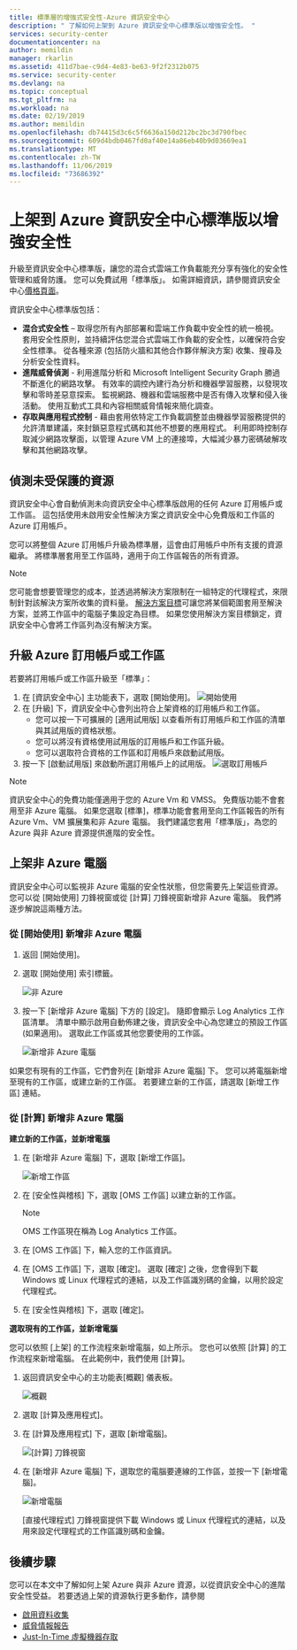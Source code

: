 ```yaml
---
title: 標準層的增強式安全性-Azure 資訊安全中心
description: " 了解如何上架到 Azure 資訊安全中心標準版以增強安全性。 "
services: security-center
documentationcenter: na
author: memildin
manager: rkarlin
ms.assetid: 411d7bae-c9d4-4e83-be63-9f2f2312b075
ms.service: security-center
ms.devlang: na
ms.topic: conceptual
ms.tgt_pltfrm: na
ms.workload: na
ms.date: 02/19/2019
ms.author: memildin
ms.openlocfilehash: db74415d3c6c5f6636a150d212bc2bc3d790fbec
ms.sourcegitcommit: 609d4bdb0467fd0af40e14a86eb40b9d03669ea1
ms.translationtype: MT
ms.contentlocale: zh-TW
ms.lasthandoff: 11/06/2019
ms.locfileid: "73686392"
---
```

# <a name="onboarding-to-azure-security-center-standard-for-enhanced-security"></a>上架到 Azure 資訊安全中心標準版以增強安全性
升級至資訊安全中心標準版，讓您的混合式雲端工作負載能充分享有強化的安全性管理和威脅防護。 您可以免費試用「標準版」。 如需詳細資訊，請參閱資訊安全中心[價格頁面](https://azure.microsoft.com/pricing/details/security-center/)。

資訊安全中心標準版包括：

- **混合式安全性** – 取得您所有內部部署和雲端工作負載中安全性的統一檢視。 套用安全性原則，並持續評估您混合式雲端工作負載的安全性，以確保符合安全性標準。 從各種來源 (包括防火牆和其他合作夥伴解決方案) 收集、搜尋及分析安全性資料。
- **進階威脅偵測** - 利用進階分析和 Microsoft Intelligent Security Graph 勝過不斷進化的網路攻擊。 有效率的調控內建行為分析和機器學習服務，以發現攻擊和零時差惡意探索。 監視網路、機器和雲端服務中是否有傳入攻擊和侵入後活動。 使用互動式工具和內容相關威脅情報來簡化調查。
- **存取與應用程式控制** - 藉由套用依特定工作負載調整並由機器學習服務提供的允許清單建議，來封鎖惡意程式碼和其他不想要的應用程式。 利用即時控制存取減少網路攻擊面，以管理 Azure VM 上的連接埠，大幅減少暴力密碼破解攻擊和其他網路攻擊。

## <a name="detecting-unprotected-resources"></a>偵測未受保護的資源
資訊安全中心會自動偵測未向資訊安全中心標準版啟用的任何 Azure 訂用帳戶或工作區。 這包括使用未啟用安全性解決方案之資訊安全中心免費版和工作區的 Azure 訂用帳戶。

您可以將整個 Azure 訂用帳戶升級為標準層，這會由訂用帳戶中所有支援的資源繼承。 將標準層套用至工作區時，適用于向工作區報告的所有資源。

> [!NOTE]
> 您可能會想要管理您的成本，並透過將解決方案限制在一組特定的代理程式，來限制針對該解決方案所收集的資料量。 [解決方案目標](../operations-management-suite/operations-management-suite-solution-targeting.md)可讓您將某個範圍套用至解決方案，並將工作區中的電腦子集設定為目標。 如果您使用解決方案目標鎖定，資訊安全中心會將工作區列為沒有解決方案。
>
>

## <a name="upgrade-an-azure-subscription-or-workspace"></a>升級 Azure 訂用帳戶或工作區
若要將訂用帳戶或工作區升級至「標準」：
1. 在 [資訊安全中心] 主功能表下，選取 [開始使用]。
  ![開始使用](./media/security-center-onboarding/get-started.png)
2. 在 [升級] 下，資訊安全中心會列出符合上架資格的訂用帳戶和工作區。 
   - 您可以按一下可擴展的 [適用試用版] 以查看所有訂用帳戶和工作區的清單與其試用版的資格狀態。
   -    您可以將沒有資格使用試用版的訂用帳戶和工作區升級。
   -    您可以選取符合資格的工作區和訂用帳戶來啟動試用版。
3.  按一下 [啟動試用版] 來啟動所選訂用帳戶上的試用版。
  ![選取訂用帳戶](./media/security-center-onboarding/select-subscription.png)


   > [!NOTE]
   > 資訊安全中心的免費功能僅適用于您的 Azure Vm 和 VMSS。 免費版功能不會套用至非 Azure 電腦。 如果您選取 [標準]，標準功能會套用至向工作區報告的所有 Azure Vm、VM 擴展集和非 Azure 電腦。 我們建議您套用「標準版」，為您的 Azure 與非 Azure 資源提供進階的安全性。
   >

## <a name="onboard-non-azure-computers"></a>上架非 Azure 電腦
資訊安全中心可以監視非 Azure 電腦的安全性狀態，但您需要先上架這些資源。 您可以從 [開始使用] 刀鋒視窗或從 [計算] 刀鋒視窗新增非 Azure 電腦。 我們將逐步解說這兩種方法。

### <a name="add-new-non-azure-computers-from-getting-started"></a>從 [開始使用] 新增非 Azure 電腦

1. 返回 [開始使用]。
2. 選取 [開始使用] 索引標籤。

   ![非 Azure](./media/security-center-onboarding/non-azure.png)

3. 按一下 [新增非 Azure 電腦] 下方的 [設定]。 隨即會顯示 Log Analytics 工作區清單。 清單中顯示啟用自動佈建之後，資訊安全中心為您建立的預設工作區 (如果適用)。 選取此工作區或其他您要使用的工作區。

   ![新增非 Azure 電腦][7]

如果您有現有的工作區，它們會列在 [新增非 Azure 電腦] 下。 您可以將電腦新增至現有的工作區，或建立新的工作區。 若要建立新的工作區，請選取 [新增工作區] 連結。

### <a name="add-new-non-azure-computers-from-compute"></a>從 [計算] 新增非 Azure 電腦

**建立新的工作區，並新增電腦**

1. 在 [新增非 Azure 電腦] 下，選取 [新增工作區]。

   ![新增工作區][4]

2. 在 [安全性與稽核] 下，選取 [OMS 工作區] 以建立新的工作區。
   > [!NOTE]
   > OMS 工作區現在稱為 Log Analytics 工作區。
3. 在 [OMS 工作區] 下，輸入您的工作區資訊。
4. 在 [OMS 工作區] 下，選取 [確定]。 選取 [確定] 之後，您會得到下載 Windows 或 Linux 代理程式的連結，以及工作區識別碼的金鑰，以用於設定代理程式。
5. 在 [安全性與稽核] 下，選取 [確定]。

**選取現有的工作區，並新增電腦**

您可以依照 [上架] 的工作流程來新增電腦，如上所示。 您也可以依照 [計算] 的工作流程來新增電腦。 在此範例中，我們使用 [計算]。

1. 返回資訊安全中心的主功能表[概觀] 儀表板。

   ![概觀][5]

2. 選取 [計算及應用程式]。
3. 在 [計算及應用程式] 下，選取 [新增電腦]。

   ![[計算] 刀鋒視窗][6]

4. 在 [新增非 Azure 電腦] 下，選取您的電腦要連線的工作區，並按一下 [新增電腦]。

   ![新增電腦][7]

   [直接代理程式] 刀鋒視窗提供下載 Windows 或 Linux 代理程式的連結，以及用來設定代理程式的工作區識別碼和金鑰。

## <a name="next-steps"></a>後續步驟
您可以在本文中了解如何上架 Azure 與非 Azure 資源，以從資訊安全中心的進階安全性受益。 若要透過上架的資源執行更多動作，請參閱

- [啟用資料收集](security-center-enable-data-collection.md)
- [威脅情報報告](security-center-threat-report.md)
- [Just-In-Time 虛擬機器存取](security-center-just-in-time.md)

<!--Image references-->
[1]: ./media/security-center-onboarding/onboard.png
[2]: ./media/security-center-onboarding/onboard-subscription.png
[3]: ./media/security-center-onboarding/get-started.png
[4]: ./media/security-center-onboarding/create-workspace.png
[5]: ./media/security-center-onboarding/overview.png
[6]: ./media/security-center-onboarding/compute-blade.png
[7]: ./media/security-center-onboarding/add-computer.png
[8]: ./media/security-center-onboarding/onboard-workspace.png
